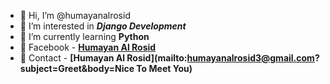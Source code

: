- 👋 Hi, I’m @humayanalrosid
- 👀 I’m interested in **_Django Development_**
- 🌱 I’m currently learning **Python**
- 📱 Facebook - **[Humayan Al Rosid](https://facebook.com/humayan01)**
- 📲 Contact - **[Humayan Al Rosid](mailto:humayanalrosid3@gmail.com?subject=Greet&body=<b>Nice To Meet You</b>)**
<!---
humayanalrosid/humayanalrosid is a ✨ special ✨ repository because its `README.md` (this file) appears on your GitHub profile.
You can click the Preview link to take a look at your changes.
--->
